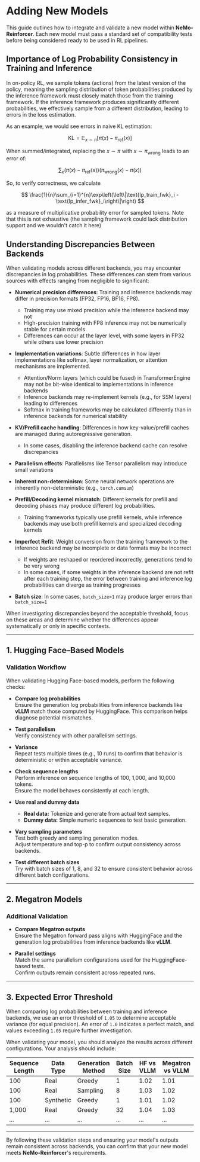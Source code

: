 # Adding New Models

This guide outlines how to integrate and validate a new model within **NeMo-Reinforcer**. Each new model must pass a standard set of compatibility tests before being considered ready to be used in RL pipelines.

## Importance of Log Probability Consistency in Training and Inference

In on-policy RL, we sample tokens (actions) from the latest version of the policy, meaning the sampling distribution of token probabilities produced by the inference framework must closely match those from the training framework. If the inference framework produces significantly different probabilities, we effectively sample from a different distribution, leading to errors in the loss estimation.

As an example, we would see errors in naive KL estimation:

$$\text{KL} = \mathbb{E}_{x \sim \pi}[\pi(x) - \pi_{\text{ref}}(x)]$$  

When summed/integrated, replacing the $x \sim \pi$ with $x \sim \pi_{\text{wrong}}$ leads to an error of:

$$\sum_{x} \left( \pi(x) - \pi_{\text{ref}}(x) \right) \left( \pi_{\text{wrong}}(x) - \pi(x) \right)$$  

So, to verify correctness, we calculate

$$
\frac{1}{n}\sum_{i=1}^{n}\exp\left(\left\|\text{lp_train_fwk}_i - \text{lp_infer_fwk}_i\right\|\right)
$$

as a measure of multiplicative probability error for sampled tokens. Note that this is not exhaustive (the sampling framework could lack distribution support and we wouldn't catch it here)

## Understanding Discrepancies Between Backends

When validating models across different backends, you may encounter discrepancies in log probabilities. These differences can stem from various sources with effects ranging from negligible to significant:

- **Numerical precision differences**: Training and inference backends may differ in precision formats (FP32, FP16, BF16, FP8).
  - Training may use mixed precision while the inference backend may not
  - High-precision training with FP8 inference may not be numerically stable for certain models
  - Differences can occur at the layer level, with some layers in FP32 while others use lower precision

- **Implementation variations**: Subtle differences in how layer implementations like softmax, layer normalization, or attention mechanisms are implemented.
  - Attention/Norm layers (which could be fused) in TransformerEngine may not be bit-wise identical to implementations in inference backends
  - Inference backends may re-implement kernels (e.g., for SSM layers) leading to differences
  - Softmax in training frameworks may be calculated differently than in inference backends for numerical stability

- **KV/Prefill cache handling**: Differences in how key-value/prefill caches are managed during autoregressive generation.
  - In some cases, disabling the inference backend cache can resolve discrepancies

- **Parallelism effects**: Parallelisms like Tensor parallelism may introduce small variations

- **Inherent non-determinism**: Some neural network operations are inherently non-deterministic (e.g., `torch.cumsum`)

- **Prefill/Decoding kernel mismatch**: Different kernels for prefill and decoding phases may produce different log probabilities.
  - Training frameworks typically use prefill kernels, while inference backends may use both prefill kernels and specialized decoding kernels

- **Imperfect Refit**: Weight conversion from the training framework to the inference backend may be incomplete or data formats may be incorrect
  - If weights are reshaped or reordered incorrectly, generations tend to be very wrong
  - In some cases, if some weights in the inference backend are not refit after each training step, the error between training and inference log probabilities can diverge as training progresses

- **Batch size**: In some cases, `batch_size>1` may produce larger errors than `batch_size=1`

When investigating discrepancies beyond the acceptable threshold, focus on these areas and determine whether the differences appear systematically or only in specific contexts.


---

## 1. Hugging Face–Based Models

### Validation Workflow

When validating Hugging Face-based models, perform the following checks:

- **Compare log probabilities**  
  Ensure the generation log probabilities from inference backends like **vLLM** match those computed by HuggingFace. This comparison helps diagnose potential mismatches.

- **Test parallelism**  
  Verify consistency with other parallelism settings. 

- **Variance**  
  Repeat tests multiple times (e.g., 10 runs) to confirm that behavior is deterministic or within acceptable variance.

- **Check sequence lengths**  
  Perform inference on sequence lengths of 100, 1,000, and 10,000 tokens.  
  Ensure the model behaves consistently at each length.

- **Use real and dummy data**  
  - **Real data:** Tokenize and generate from actual text samples.  
  - **Dummy data:** Simple numeric sequences to test basic generation.

- **Vary sampling parameters**  
  Test both greedy and sampling generation modes.  
  Adjust temperature and top-p to confirm output consistency across backends.

- **Test different batch sizes**  
  Try with batch sizes of 1, 8, and 32 to ensure consistent behavior across different batch configurations.

---

## 2. Megatron Models

### Additional Validation

- **Compare Megatron outputs**  
  Ensure the Megatron forward pass aligns with HuggingFace and the generation log probabilities from inference backends like **vLLM**.

- **Parallel settings**  
  Match the same parallelism configurations used for the HuggingFace-based tests.  
  Confirm outputs remain consistent across repeated runs.

---

## 3. Expected Error Threshold

When comparing log probabilities between training and inference backends, we use an error threshold of `1.05` to determine acceptable variance (for equal precision). An error of `1.0` indicates a perfect match, and values exceeding `1.05` require further investigation.

When validating your model, you should analyze the results across different configurations. Your analysis should include:

| Sequence Length | Data Type  | Generation Method | Batch Size | HF vs VLLM | Megatron vs VLLM |
|-----------------|------------|-------------------|------------|------------|------------------|
| 100             | Real       | Greedy            | 1          | 1.02       | 1.01             |
| 100             | Real       | Sampling          | 8          | 1.03       | 1.02             |
| 100             | Synthetic  | Greedy            | 1          | 1.01       | 1.02             |
| 1,000           | Real       | Greedy            | 32         | 1.04       | 1.03             |
| ...             | ...        | ...               | ...        | ...        | ...              |

---

By following these validation steps and ensuring your model's outputs remain consistent across backends, you can confirm that your new model meets **NeMo-Reinforcer**'s requirements.
